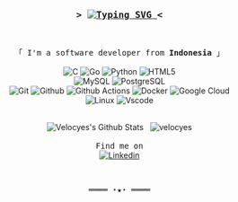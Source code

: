 <h3 align="center">
        <samp>
                &gt; 
                <a href="https://github.com/Velocyes">
<img src="https://readme-typing-svg.herokuapp.com?font=Fira+Code&pause=1000&color=00FF00&center=true&vCenter=true&width=300&height=30&lines=Hey+There!+I+am+Andreas" alt="Typing SVG" />
                </a>
                &lt;
        </samp>
</h3>
<br>

<p align="center">
        <samp>
                「 I'm a software developer from <b>Indonesia</b> 」
                <br>
                <br>
        </samp>
        <a><img alt="C" src="https://img.shields.io/badge/C-00599C?style=flat&logo=c&logoColor=blue"></a>
        <a><img alt="Go" src="https://img.shields.io/badge/Go-00ADD8?style=flat&logo=go&logoColor=white"></a>
        <a><img alt="Python" src="https://img.shields.io/badge/Python-FFD43B?style=flat&logo=python&logoColor=darkgreen"></a>
        <a><img alt="HTML5" src="https://img.shields.io/badge/-HTML5-E34F26?style=flat&logo=html5&logoColor=white"></a>
        <br>
        <a><img alt="MySQL" src="https://img.shields.io/badge/MySQL-FFFFFF?style=flat&logo=mysql&logoColor=005C84"></a>
        <a><img alt="PostgreSQL" src="https://img.shields.io/badge/-PostgreSQL-336791?style=flat&logo=postgresql&logoColor=white"></a>
        <br>
        <a><img alt="Git" src="https://img.shields.io/badge/-Git-FFFFFF?style=flat&logo=git"></a>
        <a><img alt="Github" src="https://img.shields.io/badge/-GitHub-181717?style=flat&logo=github"></a>
        <a><img alt="Github Actions" src="https://img.shields.io/badge/GitHub_Actions-2088FF?style=flat&logo=github-actions&logoColor=white"></a>
        <a><img alt="Docker" src="https://img.shields.io/badge/-Docker-FFFFFF?style=flat&logo=docker"></a>
        <a><img alt="Google Cloud" src="https://img.shields.io/badge/Google_Cloud-4285F4?style=flat&logo=google-cloud&logoColor=white"></a>
        <br>
        <a><img alt="Linux" src="https://img.shields.io/badge/Linux-FFFFFF?style=flat&logo=linux&logoColor=black"></a>
<!--         <a><img alt="GNU Bash" src="https://img.shields.io/badge/GNU%20Bash-FFFFFF?style=flat&logo=GNU%20Bash&logoColor=black"> -->
        <a><img alt="Vscode" src="https://img.shields.io/badge/Visual_Studio_Code-0078D4?style=flat&logo=visual%20studio%20code&logoColor=white"></a>
</p>

<p align="center">
    <br>
    <img src="https://github-readme-stats.vercel.app/api?username=velocyes&show_icons=true&locale=en&theme=radical" alt="Velocyes's Github Stats" />
    &nbsp;
    <img src="https://github-readme-stats.vercel.app/api/top-langs?username=velocyes&show_icons=true&locale=en&layout=compact&theme=radical" alt="velocyes" />
    <br>
    <br>
    <samp>Find me on</samp>
    <br>
    <a href="https://www.linkedin.com/in/andreas-kusmiadi/" target="_blank"><img alt="Linkedin" src="https://img.shields.io/badge/-Linkedin-0A66C2?style=flat&logo=Linkedin&logoColor=white">
    </a>
</p>
<br>

<samp>
    <p align="center">
        ════ ⋆★⋆ ════
    </p>
</samp>
